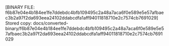[BINARY FILE: f6b87e04e4b184ee1fe7ddebdc4bfb109495c2a48a7aca6f0e589e5e57afbaec3b2a97f2da693eea24102ddabcdfa1aff94011818710e2c7574cb7691029]
Stored copy: docs/converted-binary/f6b87e04e4b184ee1fe7ddebdc4bfb109495c2a48a7aca6f0e589e5e57afbaec3b2a97f2da693eea24102ddabcdfa1aff94011818710e2c7574cb7691029
